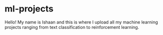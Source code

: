 # ml-projects
Hello! My name is Ishaan and this is where I upload all my machine learning projects ranging from text classification to reinforcement learning.
